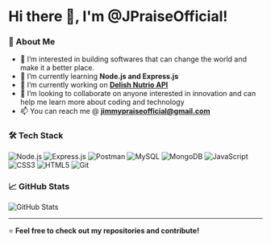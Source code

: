 # Hi there 👋, I'm @JPraiseOfficial!

### 🚀 About Me
- 👀 I’m interested in building softwares that can change the world and make it a better place.
- 🌱 I’m currently learning **Node.js and Express.js**
- 🔭 I’m currently working on **[Delish Nutrio API](https://delish-nutrio.onrender.com/)** 
- 💞️ I’m looking to collaborate on anyone interested in innovation and can help me learn more about coding and technology
- 📫 You can reach me @ **jimmypraiseofficial@gmail.com**


### 🛠 Tech Stack
![Node.js](https://img.shields.io/badge/Node.js-339933?style=for-the-badge&logo=nodedotjs&logoColor=white)
![Express.js](https://img.shields.io/badge/Express.js-000000?style=for-the-badge&logo=express&logoColor=white)
![Postman](https://img.shields.io/badge/Postman-FF6C37?style=for-the-badge&logo=postman&logoColor=white)
![MySQL](https://img.shields.io/badge/MySQL-4479A1?style=for-the-badge&logo=mysql&logoColor=white)
![MongoDB](https://img.shields.io/badge/MongoDB-47A248?style=for-the-badge&logo=mongodb&logoColor=white)
![JavaScript](https://img.shields.io/badge/JavaScript-F7DF1E?style=for-the-badge&logo=javascript&logoColor=black)
![CSS3](https://img.shields.io/badge/CSS3-1572B6?style=for-the-badge&logo=css3&logoColor=white)
![HTML5](https://img.shields.io/badge/HTML5-E34F26?style=for-the-badge&logo=html5&logoColor=white)
![Git](https://img.shields.io/badge/Git-F05032?style=for-the-badge&logo=git&logoColor=white)


### 📈 GitHub Stats
![GitHub Stats](https://github-readme-stats.vercel.app/api?username=jpraiseofficial&show_icons=true&theme=radical)

---

⭐️ **Feel free to check out my repositories and contribute!**

<!---
Jimmy-praise/Jimmy-praise is a ✨ special ✨ repository because its `README.md` (this file) appears on your GitHub profile.
You can click the Preview link to take a look at your changes.
--->
